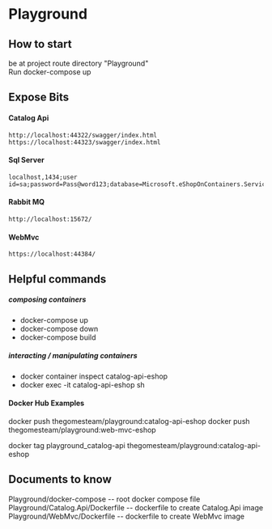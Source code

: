 # Playground


## How to start
be at project route directory "Playground"  
Run docker-compose up

## Expose Bits

#### Catalog Api 
    http://localhost:44322/swagger/index.html  
    https://localhost:44323/swagger/index.html  

#### Sql Server 
    localhost,1434;user id=sa;password=Pass@word123;database=Microsoft.eShopOnContainers.Services.CatalogDb;  

#### Rabbit MQ 
    http://localhost:15672/

#### WebMvc
    https://localhost:44384/


## Helpful commands
##### composing containers
- docker-compose up
- docker-compose down
- docker-compose build


##### interacting / manipulating containers
- docker container inspect catalog-api-eshop
- docker exec -it catalog-api-eshop sh

#### Docker Hub Examples
docker push thegomesteam/playground:catalog-api-eshop 
docker push thegomesteam/playground:web-mvc-eshop

docker tag playground_catalog-api thegomesteam/playground:catalog-api-eshop  


## Documents to know

Playground/docker-compose -- root docker compose file  
Playground/Catalog.Api/Dockerfile -- dockerfile to create Catalog.Api image 
Playground/WebMvc/Dockerfile -- dockerfile to create WebMvc image  